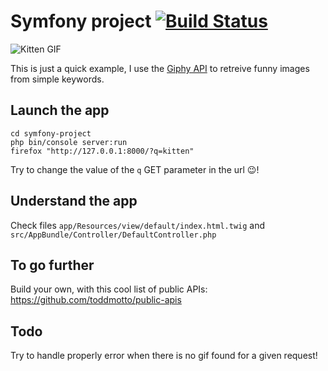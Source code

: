 Symfony project [![Build Status](https://travis-ci.org/simplonco/symfony-project.svg?branch=master)](https://travis-ci.org/simplonco/symfony-project)
===============

![Kitten GIF](http://media2.giphy.com/media/3o7qE7Hbomm69hYr04/giphy.gif)

This is just a quick example, I use the [Giphy API](https://github.com/Giphy/GiphyAPI#search-endpoint) to retreive funny images from simple keywords.

## Launch the app

```shell
cd symfony-project
php bin/console server:run
firefox "http://127.0.0.1:8000/?q=kitten"
```

Try to change the value of the `q` GET parameter in the url :wink:!

## Understand the app

Check files `app/Resources/view/default/index.html.twig` and `src/AppBundle/Controller/DefaultController.php`

## To go further

Build your own, with this cool list of public APIs: https://github.com/toddmotto/public-apis

## Todo

Try to handle properly error when there is no gif found for a given request!
